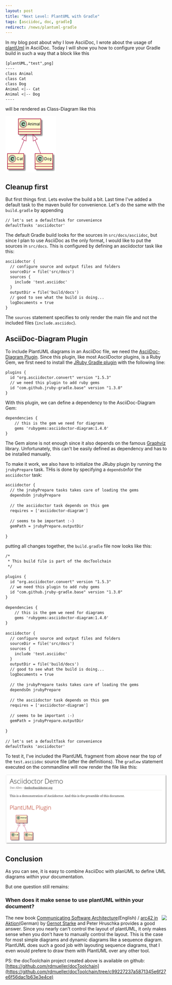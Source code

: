```yaml
---
layout: post
title: "Next Level: PlantUML with Gradle"
tags: [asciidoc, doc, gradle]
redirect: /news/plantuml-gradle
---
```


In my blog post about why I love AsciiDoc, I wrote about the usage of [plantUml](http://plantuml.com/) in AsciiDoc. Today I will show you how to configure your Gradle build in such a way that a block like this

``` 
[plantUML,"test",png]
----
class Animal  
class Cat 
class Dog 
Animal <|-- Cat 
Animal <|-- Dog
----
```

will be rendered as Class-Diagram like this

<div> <img src="../images/renderedDiagram.png" style="max-width: 100%" /> </div> 

## Cleanup first

But first things first. Lets evolve the build a bit. Last time I've added a default task to the maven build for convenience. Let's do the same with the `build.gradle` by appending

``` 
// let's set a defaultTask for convenience
defaultTasks 'asciidoctor'
``` 

The default Gradle build looks for the sources in `src/docs/asciidoc`, but since I plan to use AsciiDoc as the only format, I would like to put the sources in `src/docs`. This is configured by defining an asciidoctor task like this:

```
asciidoctor {
  // configure source and output files and folders
  sourceDir = file('src/docs')
  sources {
    include 'test.asciidoc'
  }
  outputDir = file('build/docs')
  // good to see what the build is doing...
  logDocuments = true
}
```

The `sources` statement specifies to only render the main file and not the included files (`include.asciidoc`).

## AsciiDoc-Diagram Plugin

To include PlantUML diagrams in an AsciiDoc file, we need the [AsciiDoc-Diagram Plugin](http://asciidoctor.org/docs/asciidoctor-diagram/). Since this plugin, like most AsciiDoctor plugins, is a Ruby Gem, we first need to install the [JRuby Gradle plugin](http://jruby-gradle.org/) with the following line:

```
plugins {
  id "org.asciidoctor.convert" version "1.5.3"
  // we need this plugin to add ruby gems
  id "com.github.jruby-gradle.base" version "1.3.0"
}
```

With this plugin, we can define a dependency to the AsciiDoc-Diagram Gem:

```
dependencies {
    // this is the gem we need for diagrams
    gems 'rubygems:asciidoctor-diagram:1.4.0'
}
```

The Gem alone is not enough since it also depends on the famous [Graphviz](http://www.graphviz.org/) library. Unfortunately, this can't be easily defined as dependency and has to be installed manually.

To make it work, we also have to initialize the JRuby plugin by running the `jrubyPrepare` task. THis is done by specifying a `dependsOn`for the `asciidoctor` task:

```
asciidoctor {
  // the jrubyPrepare tasks takes care of loading the gems
  dependsOn jrubyPrepare

  // the asciidoctor task depends on this gem
  requires = ['asciidoctor-diagram']

  // seems to be important :-)
  gemPath = jrubyPrepare.outputDir

}
```

putting all changes together, the `build.gradle` file now looks like this:

```
/*
 * This build file is part of the docToolchain
 */

plugins {
  id "org.asciidoctor.convert" version "1.5.3"
  // we need this plugin to add ruby gems
  id "com.github.jruby-gradle.base" version "1.3.0"
}

dependencies {
    // this is the gem we need for diagrams
    gems 'rubygems:asciidoctor-diagram:1.4.0'
}

asciidoctor {
  // configure source and output files and folders
  sourceDir = file('src/docs')
  sources {
    include 'test.asciidoc'
  }
  outputDir = file('build/docs')
  // good to see what the build is doing...
  logDocuments = true

  // the jrubyPrepare tasks takes care of loading the gems
  dependsOn jrubyPrepare

  // the asciidoctor task depends on this gem
  requires = ['asciidoctor-diagram']

  // seems to be important :-)
  gemPath = jrubyPrepare.outputDir

}

// let's set a defaultTask for convenience
defaultTasks 'asciidoctor'
```

To test it, I've included the PlantUML fragment from above near the top of the `test.asciidoc` source file (after the definitions). The `gradlew` statement executed on the commandline will now render the file like this:

<div> <img src="../images/renderedPlantUml.png" style="max-width: 100%" /> </div>

## Conclusion

As you can see, it is easy to combine AsciiDoc with planUML to define UML diagrams _within_ your documentation.

But one question still remains:

### When does it make sense to use plantUML within your document?


<div style="float:right"><a href="https://www.amazon.de/arc42-Aktion-Praktische-Tipps-Architekturdokumentation/dp/3446448012/ref=as_li_ss_il?ie=UTF8&redirect=true&ref_=as_li_qf_sp_asin_il_tl&linkCode=li1&tag=&linkId=6ed21b5fbad8c1d5793fe05122b6ed2d" target="_blank"><img border="0" src="//ws-eu.amazon-adsystem.com/widgets/q?_encoding=UTF8&ASIN=3446448012&Format=_SL110_&ID=AsinImage&MarketPlace=DE&ServiceVersion=20070822&WS=1&tag=" ></a><img src="https://ir-de.amazon-adsystem.com/e/ir?t=&l=li1&o=3&a=3446448012" width="1" height="1" border="0" alt="" style="border:none !important; margin:0px !important;" /></div>

The new book [Communicating Software Architecture](https://leanpub.com/arc42inpractice)(English) / [arc42 in Aktion](http://amzn.to/29UUm0p)(German) by [Gernot Starke](https://twitter.com/gernotstarke) and Peter Hruschka provides a good answer. Since you nearly can't control the layout of plantUML, it only makes sense when you don't have to manually control the layout. This is the case for most simple diagrams and dynamic diagrams like a sequence diagram. PlantUML does such a good job with layouting sequence diagrams, that I even would prefere to draw them with PlantUML over any other tool.

PS: the docToolchain project created above is available on github: [https://github.com/rdmueller/docToolchain](https://github.com/rdmueller/docToolchain/tree/c99227237a5871345e6f27e6f56dac1b63e3e4ce)

